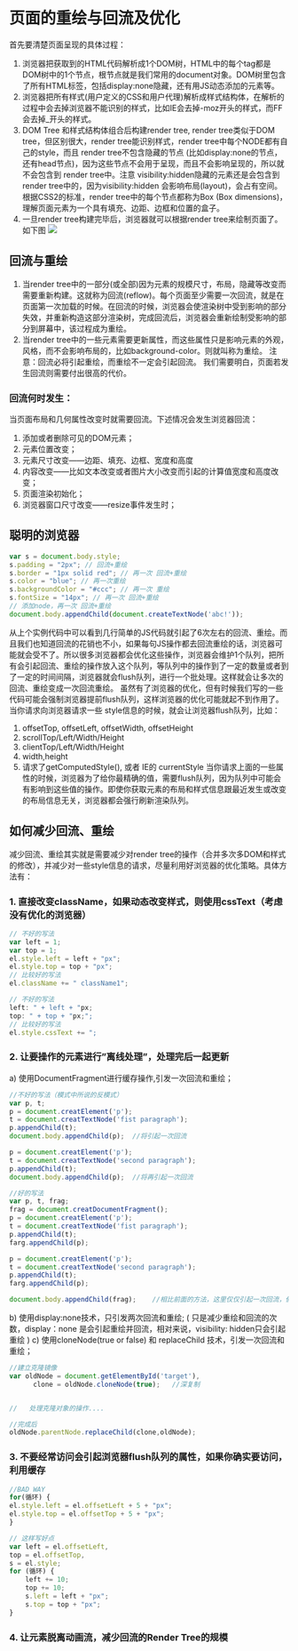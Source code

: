 # 页面的重绘与回流及优化
首先要清楚页面呈现的具体过程：
1. 浏览器把获取到的HTML代码解析成1个DOM树，HTML中的每个tag都是DOM树中的1个节点，根节点就是我们常用的document对象。DOM树里包含了所有HTML标签，包括display:none隐藏，还有用JS动态添加的元素等。
2. 浏览器把所有样式(用户定义的CSS和用户代理)解析成样式结构体，在解析的过程中会去掉浏览器不能识别的样式，比如IE会去掉-moz开头的样式，而FF会去掉_开头的样式。
3. DOM Tree 和样式结构体组合后构建render tree, render tree类似于DOM tree，但区别很大，render tree能识别样式，render tree中每个NODE都有自己的style，而且 render tree不包含隐藏的节点 (比如display:none的节点，还有head节点)，因为这些节点不会用于呈现，而且不会影响呈现的，所以就不会包含到 render tree中。注意 visibility:hidden隐藏的元素还是会包含到 render tree中的，因为visibility:hidden 会影响布局(layout)，会占有空间。根据CSS2的标准，render tree中的每个节点都称为Box (Box dimensions)，理解页面元素为一个具有填充、边距、边框和位置的盒子。
4. 一旦render tree构建完毕后，浏览器就可以根据render tree来绘制页面了。如下图
![](../images/flow.jpg)
## 回流与重绘
1. 当render tree中的一部分(或全部)因为元素的规模尺寸，布局，隐藏等改变而需要重新构建。这就称为回流(reflow)。每个页面至少需要一次回流，就是在页面第一次加载的时候。在回流的时候，浏览器会使渲染树中受到影响的部分失效，并重新构造这部分渲染树，完成回流后，浏览器会重新绘制受影响的部分到屏幕中，该过程成为重绘。
2. 当render tree中的一些元素需要更新属性，而这些属性只是影响元素的外观，风格，而不会影响布局的，比如background-color。则就叫称为重绘。
注意：回流必将引起重绘，而重绘不一定会引起回流。 我们需要明白，页面若发生回流则需要付出很高的代价。
### 回流何时发生：
当页面布局和几何属性改变时就需要回流。下述情况会发生浏览器回流：
1. 添加或者删除可见的DOM元素；
2. 元素位置改变；
3. 元素尺寸改变——边距、填充、边框、宽度和高度
4. 内容改变——比如文本改变或者图片大小改变而引起的计算值宽度和高度改变；
5. 页面渲染初始化；
6. 浏览器窗口尺寸改变——resize事件发生时；
## 聪明的浏览器
```javascript
var s = document.body.style;
s.padding = "2px"; // 回流+重绘
s.border = "1px solid red"; // 再一次 回流+重绘
s.color = "blue"; // 再一次重绘
s.backgroundColor = "#ccc"; // 再一次 重绘
s.fontSize = "14px"; // 再一次 回流+重绘
// 添加node，再一次 回流+重绘
document.body.appendChild(document.createTextNode('abc!'));
```
从上个实例代码中可以看到几行简单的JS代码就引起了6次左右的回流、重绘。而且我们也知道回流的花销也不小，如果每句JS操作都去回流重绘的话，浏览器可能就会受不了。所以很多浏览器都会优化这些操作，浏览器会维护1个队列，把所有会引起回流、重绘的操作放入这个队列，等队列中的操作到了一定的数量或者到了一定的时间间隔，浏览器就会flush队列，进行一个批处理。这样就会让多次的回流、重绘变成一次回流重绘。
虽然有了浏览器的优化，但有时候我们写的一些代码可能会强制浏览器提前flush队列，这样浏览器的优化可能就起不到作用了。当你请求向浏览器请求一些 style信息的时候，就会让浏览器flush队列，比如：
1. offsetTop, offsetLeft, offsetWidth, offsetHeight
2. scrollTop/Left/Width/Height
3. clientTop/Left/Width/Height
4. width,height
5. 请求了getComputedStyle(), 或者 IE的 currentStyle
当你请求上面的一些属性的时候，浏览器为了给你最精确的值，需要flush队列，因为队列中可能会有影响到这些值的操作。即使你获取元素的布局和样式信息跟最近发生或改变的布局信息无关，浏览器都会强行刷新渲染队列。
## 如何减少回流、重绘
减少回流、重绘其实就是需要减少对render tree的操作（合并多次多DOM和样式的修改），并减少对一些style信息的请求，尽量利用好浏览器的优化策略。具体方法有：
### 1. 直接改变className，如果动态改变样式，则使用cssText（考虑没有优化的浏览器）
```javascript
// 不好的写法
var left = 1;
var top = 1;
el.style.left = left + "px";
el.style.top = top + "px";
// 比较好的写法
el.className += " className1";

// 不好的写法
left: " + left + "px;
top: " + top + "px;";
// 比较好的写法
el.style.cssText += ";
```
### 2. 让要操作的元素进行”离线处理”，处理完后一起更新
a) 使用DocumentFragment进行缓存操作,引发一次回流和重绘；
```javascript
//不好的写法（模式中所说的反模式）
var p, t;
p = document.creatElement('p');
t = document.creatTextNode('fist paragraph');
p.appendChild(t);
document.body.appendChild(p);  //将引起一次回流

p = document.creatElement('p');
t = document.creatTextNode('second paragraph');
p.appendChild(t);
document.body.appendChild(p);  //将再引起一次回流

//好的写法
var p, t, frag;
frag = document.creatDocumentFragment();
p = document.creatElement('p');
t = document.creatTextNode('fist paragraph');
p.appendChild(t);
farg.appendChild(p);

p = document.creatElement('p');
t = document.creatTextNode('second paragraph');
p.appendChild(t);
farg.appendChild(p);

document.body.appendChild(frag);    //相比前面的方法，这里仅仅引起一次回流，倘若页面里有很多这样的操作，利用文档随便将会提升很多
```
b) 使用display:none技术，只引发两次回流和重绘; ( 只是减少重绘和回流的次数，display：none 是会引起重绘并回流，相对来说，visibility: hidden只会引起重绘 )
c) 使用cloneNode(true or false) 和 replaceChild 技术，引发一次回流和重绘；
```javascript
//建立克隆镜像
var oldNode = document.getElementById('target'),
      clone = oldNode.cloneNode(true);   //深复制


//   处理克隆对象的操作....

//完成后
oldNode.parentNode.replaceChild(clone,oldNode);
```
### 3. 不要经常访问会引起浏览器flush队列的属性，如果你确实要访问，利用缓存
```javascript
//BAD WAY
for(循环) {
el.style.left = el.offsetLeft + 5 + "px";
el.style.top = el.offsetTop + 5 + "px";
}

// 这样写好点
var left = el.offsetLeft,
top = el.offsetTop,
s = el.style;
for (循环) {
    left += 10;
    top += 10;
    s.left = left + "px";
    s.top = top + "px";
}
```
### 4. 让元素脱离动画流，减少回流的Render Tree的规模




